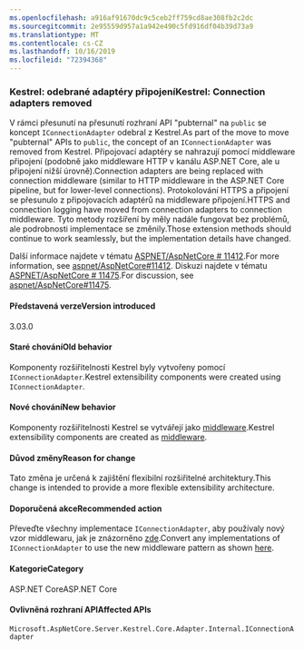 ```yaml
---
ms.openlocfilehash: a916af91670dc9c5ceb2ff759cd8ae308fb2c2dc
ms.sourcegitcommit: 2e95559d957a1a942e490c5fd916df04b39d73a9
ms.translationtype: MT
ms.contentlocale: cs-CZ
ms.lasthandoff: 10/16/2019
ms.locfileid: "72394368"
---
```

### <a name="kestrel-connection-adapters-removed"></a><span data-ttu-id="485d8-101">Kestrel: odebrané adaptéry připojení</span><span class="sxs-lookup"><span data-stu-id="485d8-101">Kestrel: Connection adapters removed</span></span>

<span data-ttu-id="485d8-102">V rámci přesunutí na přesunutí rozhraní API "pubternal" na `public` se koncept `IConnectionAdapter` odebral z Kestrel.</span><span class="sxs-lookup"><span data-stu-id="485d8-102">As part of the move to move "pubternal" APIs to `public`, the concept of an `IConnectionAdapter` was removed from Kestrel.</span></span> <span data-ttu-id="485d8-103">Připojovací adaptéry se nahrazují pomocí middleware připojení (podobně jako middleware HTTP v kanálu ASP.NET Core, ale u připojení nižší úrovně).</span><span class="sxs-lookup"><span data-stu-id="485d8-103">Connection adapters are being replaced with connection middleware (similar to HTTP middleware in the ASP.NET Core pipeline, but for lower-level connections).</span></span> <span data-ttu-id="485d8-104">Protokolování HTTPS a připojení se přesunulo z připojovacích adaptérů na middleware připojení.</span><span class="sxs-lookup"><span data-stu-id="485d8-104">HTTPS and connection logging have moved from connection adapters to connection middleware.</span></span> <span data-ttu-id="485d8-105">Tyto metody rozšíření by měly nadále fungovat bez problémů, ale podrobnosti implementace se změnily.</span><span class="sxs-lookup"><span data-stu-id="485d8-105">Those extension methods should continue to work seamlessly, but the implementation details have changed.</span></span>

<span data-ttu-id="485d8-106">Další informace najdete v tématu [ASPNET/AspNetCore # 11412](https://github.com/aspnet/AspNetCore/pull/11412).</span><span class="sxs-lookup"><span data-stu-id="485d8-106">For more information, see [aspnet/AspNetCore#11412](https://github.com/aspnet/AspNetCore/pull/11412).</span></span> <span data-ttu-id="485d8-107">Diskuzi najdete v tématu [ASPNET/AspNetCore # 11475](https://github.com/aspnet/AspNetCore/issues/11475).</span><span class="sxs-lookup"><span data-stu-id="485d8-107">For discussion, see [aspnet/AspNetCore#11475](https://github.com/aspnet/AspNetCore/issues/11475).</span></span>

#### <a name="version-introduced"></a><span data-ttu-id="485d8-108">Představená verze</span><span class="sxs-lookup"><span data-stu-id="485d8-108">Version introduced</span></span>

<span data-ttu-id="485d8-109">3.0</span><span class="sxs-lookup"><span data-stu-id="485d8-109">3.0</span></span>

#### <a name="old-behavior"></a><span data-ttu-id="485d8-110">Staré chování</span><span class="sxs-lookup"><span data-stu-id="485d8-110">Old behavior</span></span>

<span data-ttu-id="485d8-111">Komponenty rozšiřitelnosti Kestrel byly vytvořeny pomocí `IConnectionAdapter`.</span><span class="sxs-lookup"><span data-stu-id="485d8-111">Kestrel extensibility components were created using `IConnectionAdapter`.</span></span>

#### <a name="new-behavior"></a><span data-ttu-id="485d8-112">Nové chování</span><span class="sxs-lookup"><span data-stu-id="485d8-112">New behavior</span></span>

<span data-ttu-id="485d8-113">Komponenty rozšiřitelnosti Kestrel se vytvářejí jako [middleware](https://github.com/aspnet/AspNetCore/pull/11412/files#diff-89acc06acf1b2e96bbdb811ce523619f).</span><span class="sxs-lookup"><span data-stu-id="485d8-113">Kestrel extensibility components are created as [middleware](https://github.com/aspnet/AspNetCore/pull/11412/files#diff-89acc06acf1b2e96bbdb811ce523619f).</span></span>

#### <a name="reason-for-change"></a><span data-ttu-id="485d8-114">Důvod změny</span><span class="sxs-lookup"><span data-stu-id="485d8-114">Reason for change</span></span>

<span data-ttu-id="485d8-115">Tato změna je určená k zajištění flexibilní rozšiřitelné architektury.</span><span class="sxs-lookup"><span data-stu-id="485d8-115">This change is intended to provide a more flexible extensibility architecture.</span></span>

#### <a name="recommended-action"></a><span data-ttu-id="485d8-116">Doporučená akce</span><span class="sxs-lookup"><span data-stu-id="485d8-116">Recommended action</span></span>

<span data-ttu-id="485d8-117">Převeďte všechny implementace `IConnectionAdapter`, aby používaly nový vzor middlewaru, jak je znázorněno [zde](https://github.com/aspnet/AspNetCore/pull/11412/files#diff-89acc06acf1b2e96bbdb811ce523619f).</span><span class="sxs-lookup"><span data-stu-id="485d8-117">Convert any implementations of `IConnectionAdapter` to use the new middleware pattern as shown [here](https://github.com/aspnet/AspNetCore/pull/11412/files#diff-89acc06acf1b2e96bbdb811ce523619f).</span></span>

#### <a name="category"></a><span data-ttu-id="485d8-118">Kategorie</span><span class="sxs-lookup"><span data-stu-id="485d8-118">Category</span></span>

<span data-ttu-id="485d8-119">ASP.NET Core</span><span class="sxs-lookup"><span data-stu-id="485d8-119">ASP.NET Core</span></span>

#### <a name="affected-apis"></a><span data-ttu-id="485d8-120">Ovlivněná rozhraní API</span><span class="sxs-lookup"><span data-stu-id="485d8-120">Affected APIs</span></span>

`Microsoft.AspNetCore.Server.Kestrel.Core.Adapter.Internal.IConnectionAdapter`

<!-- 

#### Affected APIs

`T:Microsoft.AspNetCore.Server.Kestrel.Core.Adapter.Internal.IConnectionAdapter`

-->
